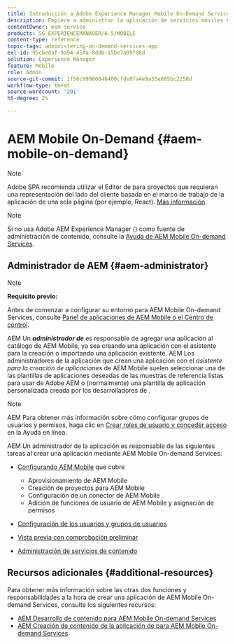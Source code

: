 ```yaml
---
title: Introducción a Adobe Experience Manager Mobile On-Demand Services
description: Empiece a administrar la aplicación de servicios móviles bajo demanda de Adobe Experience Manager AEM (). AEM Proporciona una descripción general de las funciones y responsabilidades de un administrador de la aplicación para los servicios bajo demanda de un usuario de la red.
contentOwner: msm-service
products: SG_EXPERIENCEMANAGER/6.5/MOBILE
content-type: reference
topic-tags: administering-on-demand-services-app
exl-id: 95cbedaf-9a94-45fa-8ddb-15be7a09f86d
solution: Experience Manager
feature: Mobile
role: Admin
source-git-commit: 1f56c99980846400cfde8fa4e9a55e885bc2258d
workflow-type: tm+mt
source-wordcount: '291'
ht-degree: 2%

---
```


# AEM Mobile On-Demand {#aem-mobile-on-demand}

>[!NOTE]
>
>Adobe SPA recomienda utilizar el Editor de para proyectos que requieran una representación del lado del cliente basada en el marco de trabajo de la aplicación de una sola página (por ejemplo, React). [Más información](/help/sites-developing/spa-overview.md).

>[!NOTE]
>
>Si no usa Adobe AEM Experience Manager () como fuente de administración de contenido, consulte la [Ayuda de AEM Mobile On-demand Services](https://helpx.adobe.com/digital-publishing-solution/topics.html).

## Administrador de AEM {#aem-administrator}

>[!NOTE]
>
>**Requisito previo:**
>
>Antes de comenzar a configurar su entorno para AEM Mobile On-demand Services, consulte [Panel de aplicaciones de AEM Mobile o el Centro de control](/help/mobile/mobile-apps-ondemand-application-dashboard.md).

AEM Un ***administrador de*** es responsable de agregar una aplicación al catálogo de AEM Mobile, ya sea creando una aplicación con el asistente para la creación o importando una aplicación existente. AEM Los administradores de la aplicación que crean una aplicación con el *asistente para la creación de aplicaciones* de AEM Mobile suelen seleccionar una de las plantillas de aplicaciones deseadas de las muestras de referencia listas para usar de Adobe AEM o (normalmente) una plantilla de aplicación personalizada creada por los desarrolladores de *.*

>[!NOTE]
>
>AEM Para obtener más información sobre cómo configurar grupos de usuarios y permisos, haga clic en [Crear roles de usuario y conceder acceso](https://helpx.adobe.com/digital-publishing-solution/help/account-admin-dps.html) en la Ayuda en línea.

AEM Un administrador de la aplicación es responsable de las siguientes tareas al crear una aplicación mediante AEM Mobile On-demand Services:

* [Configurando AEM Mobile](/help/mobile/aem-mobile-setup.md) que cubre

   * Aprovisionamiento de AEM Mobile
   * Creación de proyectos para AEM Mobile
   * Configuración de un conector de AEM Mobile
   * Adición de funciones de usuario de AEM Mobile y asignación de permisos

* [Configuración de los usuarios y grupos de usuarios](/help/mobile/aem-mobile-configure-users.md)
* [Vista previa con comprobación preliminar](/help/mobile/aem-mobile-manage-ondemand-services.md)
* [Administración de servicios de contenido](/help/mobile/developing-content-services.md)

## Recursos adicionales {#additional-resources}

Para obtener más información sobre las otras dos funciones y responsabilidades a la hora de crear una aplicación de AEM Mobile On-demand Services, consulte los siguientes recursos:

* [AEM Desarrollo de contenido para AEM Mobile On-demand Services](/help/mobile/aem-mobile-on-demand.md)
* [AEM Creación de contenido de la aplicación de para AEM Mobile On-demand Services](/help/mobile/mobile-apps-ondemand.md)
